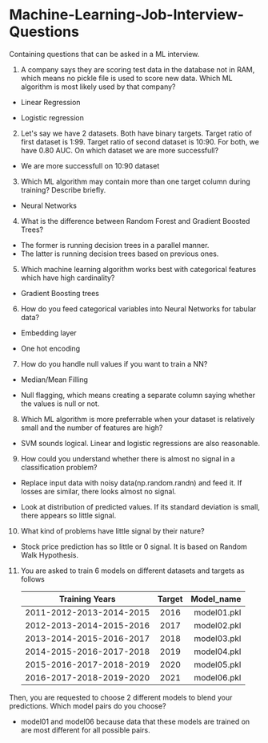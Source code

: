 # Machine-Learning-Job-Interview-Questions
Containing questions that can be asked in a ML interview.

1) A company says they are scoring test data in the database not in RAM, which means no pickle file is used to score new data. Which ML algorithm is most likely used by that company?

- Linear Regression

- Logistic regression

2) Let's say we have 2 datasets. Both have binary targets. Target ratio of first dataset is 1:99. Target ratio of second dataset is 10:90. For both, we have 0.80 AUC. On which dataset we are more successfull?

- We are more successfull on 10:90 dataset

3) Which ML algorithm may contain more than one target column during training? Describe briefly.

- Neural Networks

4) What is the difference between Random Forest and Gradient Boosted Trees?

- The former is running decision trees in a parallel manner.
- The latter is running decision trees based on previous ones.

5) Which machine learning algorithm works best with categorical features which have high cardinality?

- Gradient Boosting trees

6) How do you feed categorical variables into Neural Networks for tabular data?

- Embedding layer

- One hot encoding

7) How do you handle null values if you want to train a NN?

- Median/Mean Filling

- Null flagging, which means creating a separate column saying whether the values is null or not.

8) Which ML algorithm is more preferrable when your dataset is relatively small and the number of features are high?

- SVM sounds logical. Linear and logistic regressions are also reasonable.

9) How could you understand whether there is almost no signal in a classification problem?

- Replace input data with noisy data(np.random.randn) and feed it. If losses are similar, there looks almost no signal.

- Look at distribution of predicted values. If its standard deviation is small, there appears so little signal.

10) What kind of problems have little signal by their nature?

- Stock price prediction has so little or 0 signal. It is based on Random Walk Hypothesis.

11) You are asked to train 6 models on different datasets and targets as follows

    | Training Years            | Target   | Model_name  |
    | --------------------------|:--------:| -----------:|
    | 2011-2012-2013-2014-2015  | 2016     | model01.pkl |
    | 2012-2013-2014-2015-2016  | 2017     | model02.pkl |
    | 2013-2014-2015-2016-2017  | 2018     | model03.pkl |
    | 2014-2015-2016-2017-2018  | 2019     | model04.pkl |
    | 2015-2016-2017-2018-2019  | 2020     | model05.pkl |
    | 2016-2017-2018-2019-2020  | 2021     | model06.pkl |

Then, you are requested to choose 2 different models to blend your predictions. Which model pairs do you choose?

- model01 and model06 because data that these models are trained on are most different for all possible pairs.